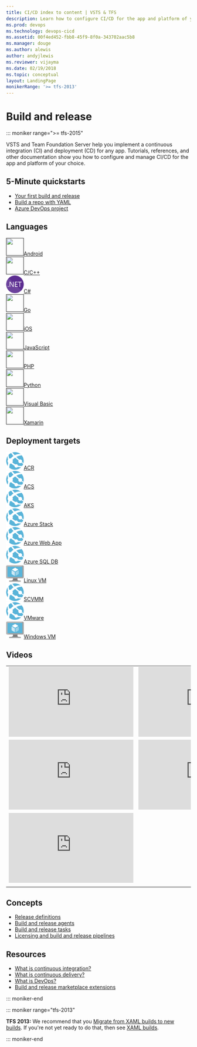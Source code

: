 ```yaml
---
title: CI/CD index to content | VSTS & TFS    
description: Learn how to configure CI/CD for the app and platform of your choice. Tutorials, references, and other documentation.  
ms.prod: devops
ms.technology: devops-cicd
ms.assetid: 00f4ed452-fbb8-45f9-8f0a-343702aac5b8  
ms.manager: douge
ms.author: alewis
author: andyjlewis
ms.reviewer: vijayma
ms.date: 02/19/2018
ms.topic: conceptual
layout: LandingPage
monikerRange: '>= tfs-2013'
---
```


# Build and release

::: moniker range=">= tfs-2015"

VSTS and Team Foundation Server help you implement a continuous integration (CI) and deployment (CD) for any app. Tutorials, references, and other documentation show you how to configure and manage CI/CD for the app and platform of your choice.

## 5-Minute quickstarts

* [Your first build and release](qs-first-pipeline.md)
* [Build a repo with YAML](qs-yaml-pipeline.md)
* [Azure DevOps project](qs-devops-project.md)

## Languages

<!-- Converting to icon48 format, this gets cleaner in YAML -->
<div class="ico48Case halfStack">
<div class="ico48Link"><a href=""><img width="48" height="48" alt="" src="https://docs.microsoft.com/en-us/media/logos/logo_android.svg"><span>Android</span></a></div>
<div class="ico48Link"><a href=""><img width="48" height="48" alt="" src="https://docs.microsoft.com/media/logos/logo_Cplusplus.svg"><span>C/C++</span></a></div>
<div class="ico48Link"><a href="languages/c-sharp.md"><img width="48" height="48" alt="" src="_img/index/logo_net.svg"><span>C#</span></a></div>
<div class="ico48Link"><a href=""><img width="48" height="48" alt="" src="https://docs.microsoft.com/vsts/build-release/_img/index/logo_go.svg"><span>Go</span></a></div>
<div class="ico48Link"><a href=""><img width="48" height="48" alt="" src="https://docs.microsoft.com/media/logos/logo_xcode.svg"><span>iOS</span></a></div>
<div class="ico48Link"><a href=""><img width="48" height="48" alt="" src="https://docs.microsoft.com/vsts/build-release/_img/index/logo_go.svg"><span>JavaScript</span></a></div>
<div class="ico48Link"><a href=""><img width="48" height="48" alt="" src="https://docs.microsoft.com/vsts/build-release/_img/index/logo_go.svg"><span>PHP</span></a></div>
<div class="ico48Link"><a href=""><img width="48" height="48" alt="" src="https://docs.microsoft.com/vsts/build-release/_img/index/logo_go.svg"><span>Python</span></a></div>
<div class="ico48Link"><a href=""><img width="48" height="48" alt="" src="https://docs.microsoft.com/vsts/build-release/_img/index/logo_go.svg"><span>Visual Basic</span></a></div>
<div class="ico48Link"><a href=""><img width="48" height="48" alt="" src="https://docs.microsoft.com/media/logos/logo_xamarin.svg"><span>Xamarin</span></a></div>
</div>

## Deployment targets

<!-- Converting to icon48 format, this gets cleaner in YAML -->
<div class="ico48Case halfStack">
<div class="ico48Link"><a href=""><img width="48" height="48" alt="" src="_img/index/app-service-web.png"><span>ACR</span></a></div>
<div class="ico48Link"><a href=""><img width="48" height="48" alt="" src="_img/index/app-service-web.png"><span>ACS</span></a></div>
<div class="ico48Link"><a href=""><img width="48" height="48" alt="" src="_img/index/app-service-web.png"><span>AKS</span></a></div>
<div class="ico48Link"><a href=""><img width="48" height="48" alt="" src="_img/index/app-service-web.png"><span>Azure Stack</span></a></div>
<div class="ico48Link"><a href="targets/azure-webapp.md"><img width="48" height="48" alt="" src="_img/index/app-service-web.png"><span>Azure Web App</span></a></div>
<div class="ico48Link"><a href=""><img width="48" height="48" alt="" src="_img/index/app-service-web.png"><span>Azure SQL DB</span></a></div>
<div class="ico48Link"><a href=""><img width="48" height="48" alt="" src="_img/index/virtualmachine.png"><span>Linux VM</span></a></div>
<div class="ico48Link"><a href=""><img width="48" height="48" alt="" src="_img/index/app-service-web.png"><span>SCVMM</span></a></div>
<div class="ico48Link"><a href=""><img width="48" height="48" alt="" src="_img/index/app-service-web.png"><span>VMware</span></a></div>
<div class="ico48Link"><a href=""><img width="48" height="48" alt="" src="_img/index/virtualmachine.png"><span>Windows VM</span></a></div>
</div>

## Videos

| | |
| --- | --- |
| <iframe src="https://channel9.msdn.com/Events/Connect/2017/T174/player" width="340" height="190" allowFullScreen frameBorder="0"></iframe> | <iframe src="https://channel9.msdn.com/Events/Connect/2017/T168/player" width="340" height="190" allowFullScreen frameBorder="0"></iframe> |
| <iframe src="https://channel9.msdn.com/Events/Connect/2017/T170/player" width="340" height="190" allowFullScreen frameBorder="0"></iframe> | <iframe src="https://channel9.msdn.com/Events/Connect/2017/T171/player" width="340" height="190" allowFullScreen frameBorder="0"></iframe> |
| <iframe src="https://channel9.msdn.com/Events/Visual-Studio/Visual-Studio-2017-Launch/190/player" width="340" height="190" allowFullScreen frameBorder="0"></iframe> |
| | |

## Concepts

- [Release definitions](concepts/definitions/release/index.md)
- [Build and release agents](concepts/agents/agents.md)
- [Build and release tasks](concepts/process/tasks.md)  
- [Licensing and build and release pipelines](concepts/licensing/concurrent-pipelines-ts.md)

## Resources

- [What is continuous integration?](/azure/devops/what-is-continuous-integration)  
- [What is continuous delivery?](/azure/devops/what-is-continuous-delivery)  
- [What is DevOps?](/azure/devops/what-is-devops)   
- [Build and release marketplace extensions](https://marketplace.visualstudio.com/search?target=VSTS&category=Build%20and%20release&sortBy=Downloads)

::: moniker-end

::: moniker range="tfs-2013"

**TFS 2013:** We recommend that you [Migrate from XAML builds to new builds](actions/migrate-from-xaml-builds.md). If you're not yet ready to do that, then see [XAML builds](http://msdn.microsoft.com/library/ms181709%28v=vs.120%29.aspx).

::: moniker-end
